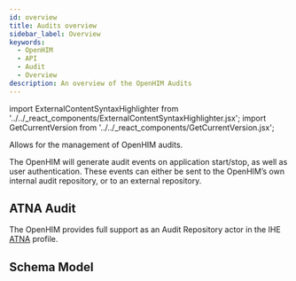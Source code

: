 ```yaml
---
id: overview
title: Audits overview
sidebar_label: Overview
keywords:
  - OpenHIM
  - API
  - Audit
  - Overview
description: An overview of the OpenHIM Audits
---
```


import ExternalContentSyntaxHighlighter from '../../_react_components/ExternalContentSyntaxHighlighter.jsx';
import GetCurrentVersion from '../../_react_components/GetCurrentVersion.jsx';

Allows for the management of OpenHIM audits.

The OpenHIM will generate audit events on application start/stop, as well as user authentication. These events can either be sent to the OpenHIM’s own internal audit repository, or to an external repository.

## ATNA Audit

The OpenHIM provides full support as an Audit Repository actor in the IHE [ATNA](https://wiki.ihe.net/index.php/Audit_Trail_and_Node_Authentication) profile.

## Schema Model

<GetCurrentVersion>
  <ExternalContentSyntaxHighlighter
    url="https://raw.githubusercontent.com/jembi/openhim-core-js/<VERSION>/src/model/audits.js"
    language="javascript"
  />
</GetCurrentVersion>
